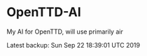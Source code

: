 # OpenTTD-AI
My AI for OpenTTD, will use primarily air

Latest backup: Sun Sep 22 18:39:01 UTC 2019
